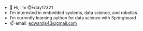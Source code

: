 - 👋 Hi, I’m @Eddy12321
- I’m interested in embedded systems, data science, and robotics.
- I’m currently learning python for data science with Springboard
- 📫 email: edwardjs43@gmail.com 

<!---
Eddy12321/Eddy12321 is a ✨ special ✨ repository because its `README.md` (this file) appears on your GitHub profile.
You can click the Preview link to take a look at your changes.
--->
